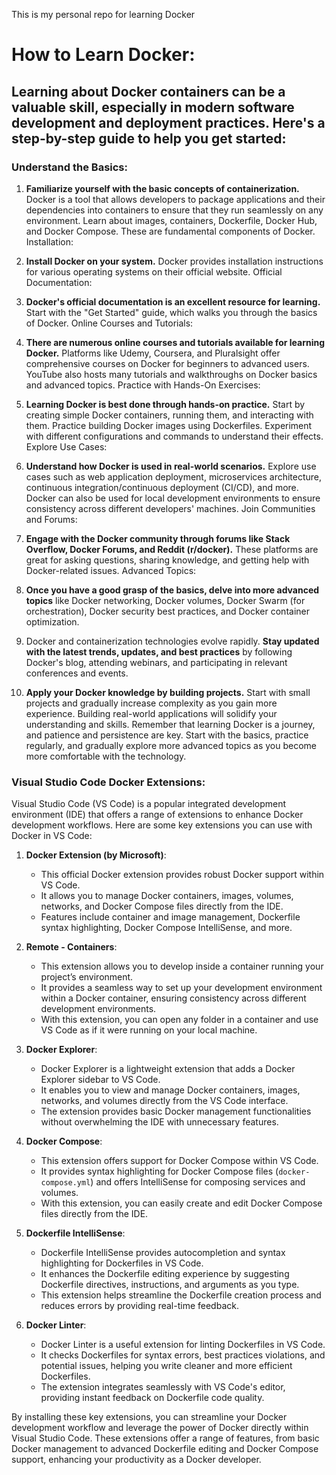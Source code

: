 This is my personal repo for learning Docker

# How to Learn Docker&colon;

## Learning about Docker containers can be a valuable skill, especially in modern software development and deployment practices. Here's a step-by-step guide to help you get started&colon;

### Understand the Basics&colon;

1. **Familiarize yourself with the basic concepts of containerization.** Docker is a tool that allows developers to package applications and their dependencies into containers to ensure that they run seamlessly on any environment.
Learn about images, containers, Dockerfile, Docker Hub, and Docker Compose. These are fundamental components of Docker.
Installation&colon;

2. **Install Docker on your system.** Docker provides installation instructions for various operating systems on their official website.
Official Documentation&colon;

3. **Docker's official documentation is an excellent resource for learning.** Start with the "Get Started" guide, which walks you through the basics of Docker.
Online Courses and Tutorials&colon;

4. **There are numerous online courses and tutorials available for learning Docker.** Platforms like Udemy, Coursera, and Pluralsight offer comprehensive courses on Docker for beginners to advanced users.
YouTube also hosts many tutorials and walkthroughs on Docker basics and advanced topics.
Practice with Hands-On Exercises&colon;

5. **Learning Docker is best done through hands-on practice.** Start by creating simple Docker containers, running them, and interacting with them.
Practice building Docker images using Dockerfiles. Experiment with different configurations and commands to understand their effects.
Explore Use Cases&colon;

6. **Understand how Docker is used in real-world scenarios.** Explore use cases such as web application deployment, microservices architecture, continuous integration/continuous deployment (CI/CD), and more.
Docker can also be used for local development environments to ensure consistency across different developers' machines.
Join Communities and Forums&colon;

7. **Engage with the Docker community through forums like Stack Overflow, Docker Forums, and Reddit (r/docker).** These platforms are great for asking questions, sharing knowledge, and getting help with Docker-related issues.
Advanced Topics&colon;

8. **Once you have a good grasp of the basics, delve into more advanced topics** like Docker networking, Docker volumes, Docker Swarm (for orchestration), Docker security best practices, and Docker container optimization.

9. Docker and containerization technologies evolve rapidly. **Stay updated with the latest trends, updates, and best practices** by following Docker's blog, attending webinars, and participating in relevant conferences and events.

10. **Apply your Docker knowledge by building projects.** Start with small projects and gradually increase complexity as you gain more experience. Building real-world applications will solidify your understanding and skills.
Remember that learning Docker is a journey, and patience and persistence are key. Start with the basics, practice regularly, and gradually explore more advanced topics as you become more comfortable with the technology.

### Visual Studio Code Docker Extensions&colon;

Visual Studio Code (VS Code) is a popular integrated development environment (IDE) that offers a range of extensions to enhance Docker development workflows. Here are some key extensions you can use with Docker in VS Code&colon;

1. **Docker Extension (by Microsoft)**&colon;
   - This official Docker extension provides robust Docker support within VS Code.
   - It allows you to manage Docker containers, images, volumes, networks, and Docker Compose files directly from the IDE.
   - Features include container and image management, Dockerfile syntax highlighting, Docker Compose IntelliSense, and more.

2. **Remote - Containers**&colon;
   - This extension allows you to develop inside a container running your project’s environment.
   - It provides a seamless way to set up your development environment within a Docker container, ensuring consistency across different development environments.
   - With this extension, you can open any folder in a container and use VS Code as if it were running on your local machine.

3. **Docker Explorer**&colon;
   - Docker Explorer is a lightweight extension that adds a Docker Explorer sidebar to VS Code.
   - It enables you to view and manage Docker containers, images, networks, and volumes directly from the VS Code interface.
   - The extension provides basic Docker management functionalities without overwhelming the IDE with unnecessary features.

4. **Docker Compose**&colon;
   - This extension offers support for Docker Compose within VS Code.
   - It provides syntax highlighting for Docker Compose files (`docker-compose.yml`) and offers IntelliSense for composing services and volumes.
   - With this extension, you can easily create and edit Docker Compose files directly from the IDE.

5. **Dockerfile IntelliSense**&colon;
   - Dockerfile IntelliSense provides autocompletion and syntax highlighting for Dockerfiles in VS Code.
   - It enhances the Dockerfile editing experience by suggesting Dockerfile directives, instructions, and arguments as you type.
   - This extension helps streamline the Dockerfile creation process and reduces errors by providing real-time feedback.

6. **Docker Linter**&colon;
   - Docker Linter is a useful extension for linting Dockerfiles in VS Code.
   - It checks Dockerfiles for syntax errors, best practices violations, and potential issues, helping you write cleaner and more efficient Dockerfiles.
   - The extension integrates seamlessly with VS Code's editor, providing instant feedback on Dockerfile code quality.

By installing these key extensions, you can streamline your Docker development workflow and leverage the power of Docker directly within Visual Studio Code. These extensions offer a range of features, from basic Docker management to advanced Dockerfile editing and Docker Compose support, enhancing your productivity as a Docker developer.
